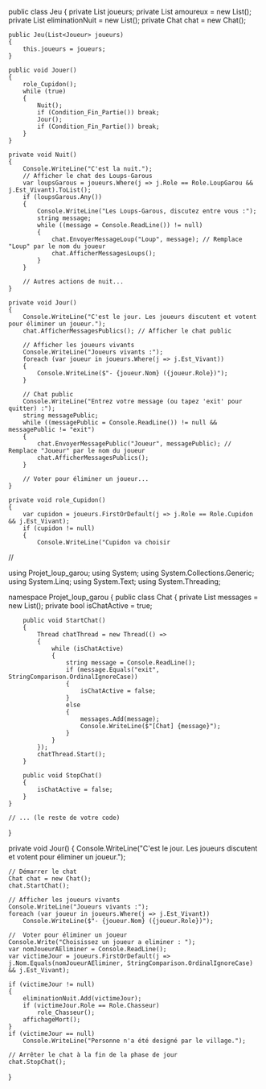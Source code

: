 public class Jeu
{
    private List<Joueur> joueurs;
    private List<Joueur> amoureux = new List<Joueur>();
    private List<Joueur> eliminationNuit = new List<Joueur>();
    private Chat chat = new Chat();

    public Jeu(List<Joueur> joueurs)
    {
        this.joueurs = joueurs;
    }

    public void Jouer()
    {
        role_Cupidon();
        while (true)
        {
            Nuit();
            if (Condition_Fin_Partie()) break;
            Jour();
            if (Condition_Fin_Partie()) break;
        }
    }

    private void Nuit()
    {
        Console.WriteLine("C'est la nuit.");
        // Afficher le chat des Loups-Garous
        var loupsGarous = joueurs.Where(j => j.Role == Role.LoupGarou && j.Est_Vivant).ToList();
        if (loupsGarous.Any())
        {
            Console.WriteLine("Les Loups-Garous, discutez entre vous :");
            string message;
            while ((message = Console.ReadLine()) != null)
            {
                chat.EnvoyerMessageLoup("Loup", message); // Remplace "Loup" par le nom du joueur
                chat.AfficherMessagesLoups();
            }
        }

        // Autres actions de nuit...
    }

    private void Jour()
    {
        Console.WriteLine("C'est le jour. Les joueurs discutent et votent pour éliminer un joueur.");
        chat.AfficherMessagesPublics(); // Afficher le chat public

        // Afficher les joueurs vivants
        Console.WriteLine("Joueurs vivants :");
        foreach (var joueur in joueurs.Where(j => j.Est_Vivant))
        {
            Console.WriteLine($"- {joueur.Nom} ({joueur.Role})");
        }

        // Chat public
        Console.WriteLine("Entrez votre message (ou tapez 'exit' pour quitter) :");
        string messagePublic;
        while ((messagePublic = Console.ReadLine()) != null && messagePublic != "exit")
        {
            chat.EnvoyerMessagePublic("Joueur", messagePublic); // Remplace "Joueur" par le nom du joueur
            chat.AfficherMessagesPublics();
        }

        // Voter pour éliminer un joueur...
    }

    private void role_Cupidon()
    {
        var cupidon = joueurs.FirstOrDefault(j => j.Role == Role.Cupidon && j.Est_Vivant);
        if (cupidon != null)
        {
            Console.WriteLine("Cupidon va choisir


//

using Projet_loup_garou;
using System;
using System.Collections.Generic;
using System.Linq;
using System.Text;
using System.Threading;

namespace Projet_loup_garou
{
    public class Chat
    {
        private List<string> messages = new List<string>();
        private bool isChatActive = true;

        public void StartChat()
        {
            Thread chatThread = new Thread(() =>
            {
                while (isChatActive)
                {
                    string message = Console.ReadLine();
                    if (message.Equals("exit", StringComparison.OrdinalIgnoreCase))
                    {
                        isChatActive = false;
                    }
                    else
                    {
                        messages.Add(message);
                        Console.WriteLine($"[Chat] {message}");
                    }
                }
            });
            chatThread.Start();
        }

        public void StopChat()
        {
            isChatActive = false;
        }
    }

    // ... (le reste de votre code)
}

private void Jour()
{
    Console.WriteLine("C'est le jour. Les joueurs discutent et votent pour éliminer un joueur.");

    // Démarrer le chat
    Chat chat = new Chat();
    chat.StartChat();

    // Afficher les joueurs vivants
    Console.WriteLine("Joueurs vivants :");
    foreach (var joueur in joueurs.Where(j => j.Est_Vivant))
        Console.WriteLine($"- {joueur.Nom} ({joueur.Role})");

    //  Voter pour éliminer un joueur
    Console.Write("Choisissez un joueur a eliminer : ");
    var nomJoueurAEliminer = Console.ReadLine();
    var victimeJour = joueurs.FirstOrDefault(j => j.Nom.Equals(nomJoueurAEliminer, StringComparison.OrdinalIgnoreCase) && j.Est_Vivant);

    if (victimeJour != null)
    {
        eliminationNuit.Add(victimeJour);
        if (victimeJour.Role == Role.Chasseur)
            role_Chasseur();
        affichageMort();
    }
    if (victimeJour == null)
        Console.WriteLine("Personne n'a été designé par le village.");

    // Arrêter le chat à la fin de la phase de jour
    chat.StopChat();
}
